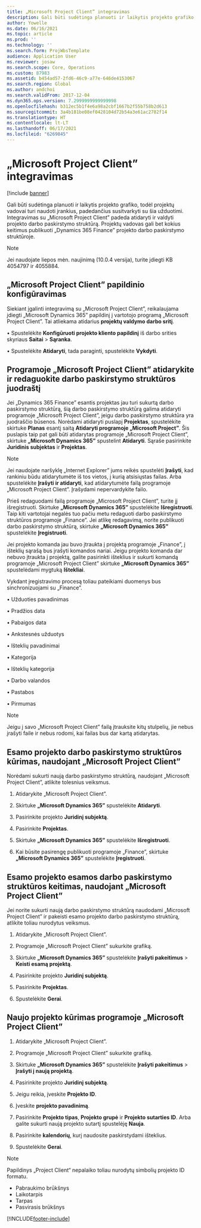 ```yaml
---
title: „Microsoft Project Client” integravimas
description: Gali būti sudėtinga planuoti ir laikytis projekto grafiko, todėl projektų vadovai turi naudoti įrankius, padedančius susitvarkyti su šia užduotimi. Integravimas su „Microsoft Project Client” padeda atidaryti ir valdyti projekto darbo paskirstymo struktūrą.
author: Yowelle
ms.date: 06/16/2021
ms.topic: article
ms.prod: ''
ms.technology: ''
ms.search.form: ProjWbsTemplate
audience: Application User
ms.reviewer: josaw
ms.search.scope: Core, Operations
ms.custom: 87983
ms.assetid: b454ad57-2fd6-46c9-a77e-646de4153067
ms.search.region: Global
ms.author: andchoi
ms.search.validFrom: 2017-12-04
ms.dyn365.ops.version: 7.2999999999999998
ms.openlocfilehash: b312ec5b1f4e6a98a2cbf1667b2f55b758b2d613
ms.sourcegitcommit: 3a4b181be08ef0428104d72b54a3e61ac2782f14
ms.translationtype: HT
ms.contentlocale: lt-LT
ms.lasthandoff: 06/17/2021
ms.locfileid: "6269845"
---
```

# <a name="microsoft-project-client-integration"></a>„Microsoft Project Client” integravimas

[!include [banner](../includes/banner.md)]

Gali būti sudėtinga planuoti ir laikytis projekto grafiko, todėl projektų vadovai turi naudoti įrankius, padedančius susitvarkyti su šia užduotimi. Integravimas su „Microsoft Project Client” padeda atidaryti ir valdyti projekto darbo paskirstymo struktūrą. Projektų vadovas gali bet kokius keitimus publikuoti „Dynamics 365 Finance” projekto darbo paskirstymo struktūroje.

> [!NOTE]
> Jei naudojate liepos mėn. naujinimą (10.0.4 versija), turite įdiegti KB 4054797 ir 4055884.

## <a name="configure-the-microsoft-project-client-add-in"></a>„Microsoft Project Client” papildinio konfigūravimas
Siekiant įgalinti integravimą su „Microsoft Project Client”, reikalaujama įdiegti „Microsoft Dynamics 365” papildinį į vartotojo programą „Microsoft Project Client”. Tai atliekama atidarius **projektų valdymo darbo sritį**.

• Spustelėkite **Konfigūruoti projekto kliento papildinį** iš darbo srities skyriaus **Saitai** > **Sąranka**.

• Spustelėkite **Atidaryti**, tada paraginti, spustelėkite **Vykdyti**.

## <a name="open-and-edit-an-existing-draft-work-breakdown-structure-in-microsoft-project-client"></a>Programoje „Microsoft Project Client” atidarykite ir redaguokite darbo paskirstymo struktūros juodraštį
Jei „Dynamics 365 Finance” esantis projektas jau turi sukurtą darbo paskirstymo struktūrą, šią darbo paskirstymo struktūrą galima atidaryti programoje „Microsoft Project Client”, jeigu darbo paskirstymo struktūra yra juodraščio būsenos. Norėdami atidaryti puslapį **Projektas**, spustelėkite skirtuke **Planas** esantį saitą **Atidaryti programoje „Microsoft Project”**. Šis puslapis taip pat gali būti atidarytas programoje „Microsoft Project Client”, skirtuke **„Microsoft Dynamics 365”** spustelint **Atidaryti**. Sąraše pasirinkite **Juridinis subjektas** ir **Projektas**.

> [!NOTE]
> Jei naudojate naršyklę „Internet Explorer” jums reikės spustelėti **Įrašyti**, kad rankiniu būdu atidarytumėte iš tos vietos, į kurią atsisiųstas failas. Arba spustelėkite **Įrašyti ir atidaryti**, kad atidarytumėte failą programoje „Microsoft Project Client”. Įrašydami nepervardykite failo.

Prieš redaguodami failą programoje „Microsoft Project Client”, turite jį išregistruoti. Skirtuke **„Microsoft Dynamics 365”** spustelėkite **Išregistruoti**. Taip kiti vartotojai negalės tuo pačiu metu redaguoti darbo paskirstymo struktūros programoje „Finance”. Jei atlikę redagavimą, norite publikuoti darbo paskirstymo struktūrą, skirtuke **„Microsoft Dynamics 365”** spustelėkite **Įregistruoti**.

Jei projekto komanda jau buvo įtraukta į projektą programoje „Finance”, į išteklių sąrašą bus įrašyti komandos nariai. Jeigu projekto komanda dar nebuvo įtraukta į projektą, galite pasirinkti išteklius ir sukurti komandą programoje „Microsoft Project Client” skirtuke **„Microsoft Dynamics 365”** spustelėdami mygtuką **Ištekliai**. 

Vykdant įregistravimo procesą toliau pateikiami duomenys bus sinchronizuojami su „Finance”.

•   Užduoties pavadinimas

•   Pradžios data

•   Pabaigos data

•   Ankstesnės užduotys

•   Išteklių pavadinimai

•   Kategorija

•   Išteklių kategorija

•   Darbo valandos

•   Pastabos

•   Pirmumas

> [!NOTE]
> Jeigu į savo „Microsoft Project Client” failą įtrauksite kitų stulpelių, jie nebus įrašyti faile ir nebus rodomi, kai failas bus dar kartą atidarytas.

## <a name="create-the-work-breakdown-structure-for-an-existing-project-using-microsoft-project-client"></a>Esamo projekto darbo paskirstymo struktūros kūrimas, naudojant „Microsoft Project Client”
Norėdami sukurti naują darbo paskirstymo struktūrą, naudojant „Microsoft Project Client”, atlikite tolesnius veiksmus.


1.  Atidarykite „Microsoft Project Client”.

2.  Skirtuke **„Microsoft Dynamics 365”** spustelėkite **Atidaryti**.

3.  Pasirinkite projekto **Juridinį subjektą**.

4.  Pasirinkite **Projektas**.

5.  Skirtuke **„Microsoft Dynamics 365”** spustelėkite **Išregistruoti**.

6.  Kai būsite pasirengę publikuoti programoje „Finance”, skirtuke **„Microsoft Dynamics 365”** spustelėkite **Įregistruoti**.

## <a name="replace-the-existing-work-breakdown-structure-for-an-existing-project-using-microsoft-project-client"></a>Esamo projekto esamos darbo paskirstymo struktūros keitimas, naudojant „Microsoft Project Client”
Jei norite sukurti naują darbo paskirstymo struktūrą naudodami „Microsoft Project Client” ir pakeisti esamo projekto darbo paskirstymo struktūrą, atlikite toliau nurodytus veiksmus.

1.  Atidarykite „Microsoft Project Client”.

2.  Programoje „Microsoft Project Client” sukurkite grafiką.

3.  Skirtuke **„Microsoft Dynamics 365”** spustelėkite **Įrašyti pakeitimus** > **Keisti esamą projektą**.

4.  Pasirinkite projekto **Juridinį subjektą**.

5.  Pasirinkite **Projektas**.

6.  Spustelėkite **Gerai**.

## <a name="create-a-new-project-from-within-microsoft-project-client"></a>Naujo projekto kūrimas programoje „Microsoft Project Client”


1.  Atidarykite „Microsoft Project Client”.

2.  Programoje „Microsoft Project Client” sukurkite grafiką.

3.  Skirtuke **„Microsoft Dynamics 365”** spustelėkite **Įrašyti pakeitimus** > **Įrašyti į naują projektą**.

4.  Pasirinkite projekto **Juridinį subjektą**.

5.  Jeigu reikia, įveskite **Projekto ID**.

6.  Įveskite **projekto pavadinimą**.

7.  Pasirinkite **Projekto tipas**, **Projekto grupė** ir **Projekto sutarties ID**. Arba galite sukurti naują projekto sutartį spustelėję **Nauja**.

8.  Pasirinkite **kalendorių**, kurį naudosite paskirstydami išteklius.

11. Spustelėkite **Gerai**.

> [!NOTE]
> Papildinys „Project Client“ nepalaiko toliau nurodytų simbolių projekto ID formatu.
> 
>   - Pabraukimo brūkšnys
>   - Laikotarpis
>   - Tarpas
>   - Pasvirasis brūkšnys

[!INCLUDE[footer-include](../includes/footer-banner.md)]
